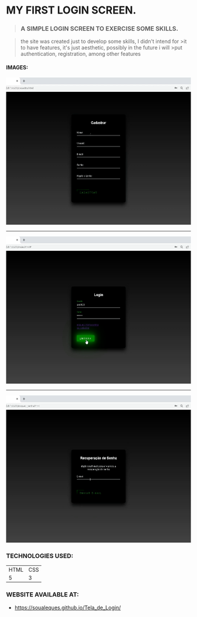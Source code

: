 # MY FIRST LOGIN SCREEN.
>### A SIMPLE LOGIN SCREEN TO EXERCISE SOME SKILLS.

>the site was created just to develop some skills, I didn't intend for >it to have features, it's just aesthetic, possibly in the future i will >put authentication, registration, among other features

#### IMAGES:
<div>
    <img src="https://github.com/soualeques/Tela_de_Login/blob/main/imagens/cadastro.png" alt="foto da tela de cadastro" widgth=400px height=400px>
    <hr>
    <img src="https://github.com/soualeques/Tela_de_Login/blob/main/imagens/login.png" alt="foto da tela de login"widgth=400px height=400px>
    <hr>
    <img src="https://github.com/soualeques/Tela_de_Login/blob/main/imagens/recuperacao.png" alt="foto da tela de recuperação" widgth=400px height=400px>
</div>

### TECHNOLOGIES USED:
<table>
    <tr>
        <td>HTML</td>
        <td>CSS</td>
    </tr>
    <tr>
    <td>5</td>
    <td>3</td>
    </tr>
</table>

### WEBSITE AVAILABLE AT:
* https://soualeques.github.io/Tela_de_Login/
